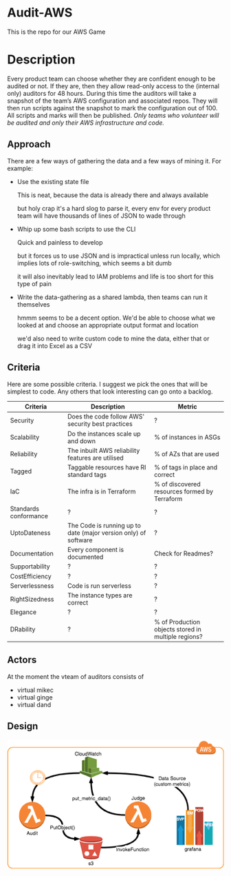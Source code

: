 # Audit-AWS

This is the repo for our AWS Game

# Description

Every product team can choose whether they are confident enough to be audited or not. If they are, then they allow read-only access to the (internal only) auditors for 48 hours. During this time the auditors will take a snapshot of the team’s AWS configuration and associated repos. They will then run scripts against the snapshot to mark the configuration out of 100. All scripts and marks will then be published.
*Only teams who volunteer will be audited and only their AWS infrastructure and code.*
 
## Approach

There are a few ways of gathering the data and a few ways of mining it. For example:
- Use the existing state file

   This is neat, because the data is already there and always available

   but holy crap it's a hard slog to parse it, every env for every product team will have thousands of lines of JSON to wade through

- Whip up some bash scripts to use the CLI

   Quick and painless to develop

   but it forces us to use JSON and is impractical unless run locally, which implies lots of role-switching, which seems a bit dumb

   it will also inevitably lead to IAM problems and life is too short for this type of pain

- Write the data-gathering as a shared lambda, then teams can run it themselves

   hmmm seems to be a decent option. We'd be able to choose what we looked at and choose an appropriate output format and location

   we'd also need to write custom code to mine the data, either that or drag it into Excel as a CSV

## Criteria

Here are some possible criteria. I suggest we pick the ones that will be simplest to code. Any others that look interesting
can go onto a backlog.
 
| Criteria | Description | Metric
|---|---|---
| Security | Does the code follow AWS' security best practices | ? |
| Scalability | Do the instances scale up and down | % of instances in ASGs |
| Reliability | The inbuilt AWS reliability features are utilised | % of AZs that are used |
| Tagged | Taggable resources have RI standard tags | % of tags in place and correct
| IaC | The infra is in Terraform | % of discovered resources formed by Terraform |
| Standards conformance | ? | ? 
| UptoDateness | The Code is running up to date (major version only) of software | ? 
| Documentation | Every component is documented | Check for Readmes?
| Supportability | ? | ? 
| CostEfficiency | ? | ? 
| Serverlessness | Code is run serverless | ? 
| RightSizedness | The instance types are correct | ? 
| Elegance | ? | ? 
| DRability | ? | % of Production objects stored in multiple regions? 

## Actors

At the moment the vteam of auditors consists of 
- virtual mikec
- virtual ginge
- virtual dand

## Design

![pic](https://github.com/RIMikeC/Audit-AWS/blob/master/images/Picture1.png)
